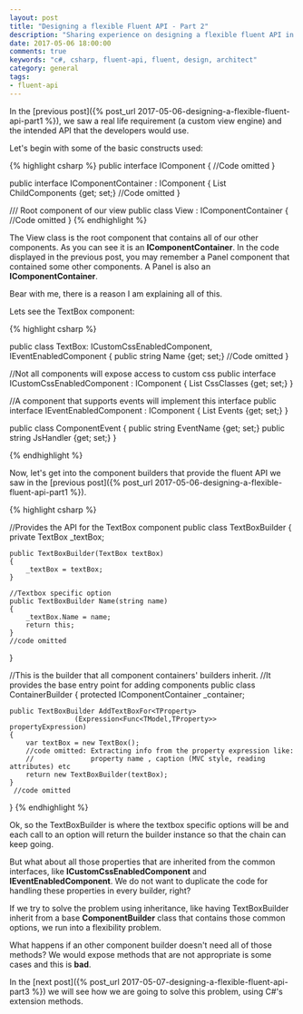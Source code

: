 ```yaml
---
layout: post
title: "Designing a flexible Fluent API - Part 2"
description: "Sharing experience on designing a flexible fluent API in C# (Part 2)"
date: 2017-05-06 18:00:00
comments: true
keywords: "c#, csharp, fluent-api, fluent, design, architect"
category: general
tags:
- fluent-api
---
```


In the [previous post]({% post_url 2017-05-06-designing-a-flexible-fluent-api-part1 %}), we saw a real life requirement (a custom view engine) and the intended API that the developers would use.

Let's begin with some of the basic constructs used:

{% highlight csharp %}
public interface IComponent
{
     //Code omitted
}

public interface IComponentContainer : IComponent
{
     List<IComponent> ChildComponents {get; set;}
     //Code omitted
}

/// Root component of our view
public class View : IComponentContainer
{
    //Code omitted
}
{% endhighlight %}

The <span class="inline-highlight nc">View</span> class is the root component that contains all of our other components. As you can see it is an **IComponentContainer**. 
In the code displayed in the previous post, you may remember a <span class="inline-highlight nc">Panel</span> component that contained some other components. A 
<span class="inline-highlight nc">Panel</span> is also an **IComponentContainer**. 

Bear with me, there is a reason I am explaining all of this.

Lets see the <span class="inline-highlight nc">TextBox</span> component:

{% highlight csharp %}

public class TextBox: ICustomCssEnabledComponent, 
                      IEventEnabledComponent
{
    public string Name {get; set;}
    //Code omitted
}

//Not all components will expose access to custom css 
public interface ICustomCssEnabledComponent : IComponent
{
    List<string> CssClasses {get; set;}
}

//A component that supports events will implement this interface
public interface IEventEnabledComponent : IComponent
{
    List<ComponentEvent> Events {get; set;}
}

public class ComponentEvent
{
    public string EventName {get; set;}
    public string JsHandler {get; set;}
}


{% endhighlight %}

Now, let's get into the component builders that provide the fluent API we saw in the [previous post]({% post_url 2017-05-06-designing-a-flexible-fluent-api-part1 %}).

{% highlight csharp %}

//Provides the API for the TextBox component
public class TextBoxBuilder
{
    private TextBox _textBox;

    public TextBoxBuilder(TextBox textBox)
    {
        _textBox = textBox;
    }
    
    //Textbox specific option
    public TextBoxBuilder Name(string name)
    {
        _textBox.Name = name;
        return this;
    }
    //code omitted
}

//This is the builder that all component containers' builders inherit. 
//It provides the base entry point for adding components
public class ContainerBuilder<TModel>
{
    protected IComponentContainer _container;

    public TextBoxBuilder AddTextBoxFor<TProperty>
                    (Expression<Func<TModel,TProperty>> propertyExpression)
    {
        var textBox = new TextBox();
        //code omitted: Extracting info from the property expression like: 
        //              property name , caption (MVC style, reading attributes) etc
        return new TextBoxBuilder(textBox);
    }
     //code omitted
}
{% endhighlight %}

Ok, so the <span class="inline-highlight nc">TextBoxBuilder</span> is where the textbox specific options will be and each call to an option will return the builder instance so that the chain can keep going.

But what about all those properties that are inherited from the common interfaces, like **ICustomCssEnabledComponent** and **IEventEnabledComponent**.
We do not want to duplicate the code for handling these properties in every builder, right?

If we try to solve the problem using inheritance, like having <span class="inline-highlight nc">TextBoxBuilder</span> inherit from a base **ComponentBuilder** class that contains those common options, we run into a flexibility problem.

What happens if an other component builder doesn't need all of those methods? We would expose methods that are not appropriate is some cases and this is **bad**.

In the [next post]({% post_url 2017-05-07-designing-a-flexible-fluent-api-part3 %}) we will see how we are going to solve this problem, using C#'s extension methods.